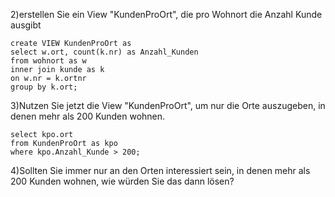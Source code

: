 2)erstellen Sie ein View "KundenProOrt", die pro Wohnort die Anzahl Kunde ausgibt
```mysql
create VIEW KundenProOrt as
select w.ort, count(k.nr) as Anzahl_Kunden
from wohnort as w
inner join kunde as k
on w.nr = k.ortnr
group by k.ort;
```

3)Nutzen Sie jetzt die View "KundenProOrt", um nur die Orte auszugeben, in denen mehr als 200 Kunden wohnen.
```mysql
select kpo.ort
from KundenProOrt as kpo
where kpo.Anzahl_Kunde > 200;
```

4)Sollten Sie immer nur an den Orten interessiert sein, in denen mehr als 200 Kunden wohnen, wie würden Sie das dann lösen?
```mysql

```



